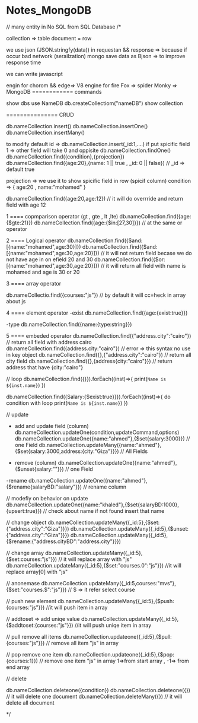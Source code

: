 # Notes_MongoDB

// many entity in No SQL from SQL Database
/*

collection => table
document = row

we use json (JSON.stringfy(data)) in requestan && response => because if occur bad network (serailzation)
mongo save data as Bjson => to improve response time

we can write javascript

engin for chorom && edge=> V8
engine for fire Fox => spider Monky => MongoDB
============ commands

show dbs
use NameDB
db.createCollectiom("nameDB")
show collection


=============== CRUD

db.nameCollection.insert()
db.nameCollection.insertOne()
db.nameCollection.insertMany()

to modify default id => db.nameCollection.insert(_id:1,....)
if put spicific field 1 => other field will take 0 and oppisite 
db.nameCollection.findOne()
db.nameCollection.find({condition},{projection})
db.nameCollection.find({age:20},{name: 1 || true , _id: 0 || false}) // _id => default true

projection => we use it to show spicific field in row (spicif column)
condition => { age:20 , name:"mohamed" } 

db.nameCollection.find({age:20,age:12}) // it will do overrride and return field with age 12



1 ==== copmparison operator (gt , gte , lt ,lte)
db.nameCollection.find({age:{$gte:21}})
db.nameCollection.find({age:{$in:[27,30]}}) // at the same or operator




2 ==== Logical operator 
db.nameCollection.find({$and:[{name:"mohamed",age:30}]})
db.nameCollection.find({$and:[{name:"mohamed",age:30,age:20}]}) // it will not return  field becase we do not have age in on efield 20 and 30
db.nameCollection.find({$or:[{name:"mohamed",age:30,age:20}]}) // it will return all field with name is mohamed and age is 30 or 20



3 ==== array operator 

db.nameCollectio.find({courses:"js"}) // by default it will cc=heck in array about js



4 ==== element operator 
-exist
db.nameCollection.find({age:{exist:true}})

-type
db.nameCollection.find({name:{type:string}})




5 ==== embeded operator
db.nameCollection.find({"address.city":"cairo"}) // return all field with address cairo
db.nameCollection.find({address.city:"cairo"}) // error => this syntax no use in key object
db.nameCollection.find({},{"address.city":"cairo"}) // return all city field 
db.nameCollection.find({},{address{city:"cairo"}}) // return address that have {city:"cairo"}




// loop
db.nameCollection.find({}}).forEach((inst)=>{
    print(`Name is ${inst.name}`)
})

db.nameCollection.find({Salary:{$exist:true}}}).forEach((inst)=>{ do condition with loop
    print(`Name is ${inst.name}`)
})





// update
- add and update field (column)
db.nameCollection.updateOne(condition,updateCommand,options)
db.nameCollection.updateOne({name:"ahmed"},{$set{salary:3000}}) // one Field
db.nameCollection.updateMany({name:"ahmed"},{$set{salary:3000,address:{city:"Giza"}}}) // All Fields

- remove (column)
db.nameCollection.updateOne({name:"ahmed"},{$unset{salary:""}}) // one Field

-rename
db.nameCollection.updateOne({name:"ahmed"},{$rename{salaryBD:"salary"}}) // rename column 

// modefiy on behavior on update
db.nameCollection.updateOne({name:"khaled"},{$set{salaryBD:1000},{upsert:true}}) // check about name if not found insert that name

// change object
db.nameCollection.updateMany({_id:5},{$set:{"address.city":"Giza"}}}) 
db.nameCollection.updateMany({_id:5},{$unset:{"address.city":"Giza"}}}) 
db.nameCollection.updateMany({_id:5},{$rename:{"address.cityBD":"address.city"}}}) 


// change array
db.nameCollection.updateMany({_id:5},{$set:courses:"js"}})  // it will replace array with "js"
db.nameCollection.updateMany({_id:5},{$set:"courses.0":"js"}}) //it will replace array[0] with "js"

// anonemase
db.nameCollection.updateMany({_id:5,courses:"mvs"},{$set:"courses.$":"js"}}) // $ => it refer select course

// push new element
db.nameCollection.updateMany({_id:5},{$push:{courses:"js"}}) //it will push item in array

// addtoset => add uniqe value
db.nameCollection.updateMany({_id:5},{$addtoset:{courses:"js"}}) //it will push uniqe item in array

// pull remove all items
db.nameCollection.updateone({_id:5},{$pull:{courses:"js"}}) // remove all item "js" in array

// pop remove one item
db.nameCollection.updateone({_id:5},{$pop:{courses:1}}) // remove one item "js" in array 1=>from start array , -1=> from end array



// delete

db.nameCollection.deleteone({condition})
db.nameCollection.deleteone({}) // it will delete one document
db.nameCollection.deleteMany({}) // it will delete all document


*/
